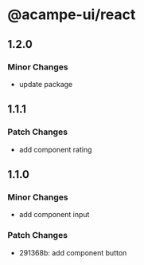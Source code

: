 # @acampe-ui/react

## 1.2.0

### Minor Changes

- update package

## 1.1.1

### Patch Changes

- add component rating

## 1.1.0

### Minor Changes

- add component input

### Patch Changes

- 291368b: add component button

